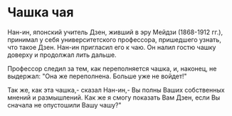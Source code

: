 # Чашка чая

Нан-ин, японский учитель Дзен, живший в эру Мейдзи (1868-1912 гг.), принимал у себя университетского профессора, пришедшего узнать, что такое Дзен. Нан-ин пригласил его к чаю. Он налил гостю чашку доверху и продолжал лить дальше.

Профессор следил за тем, как переполняется чашка, и, наконец, не выдержал: "Она же переполнена. Больше уже не войдет!"

Так же, как эта чашка,- сказал Нан-ин,- Вы полны Ваших собственных мнений и размышлений. Как же я смогу показать Вам Дзен, если Вы сначала не опустошили Вашу чашу?"